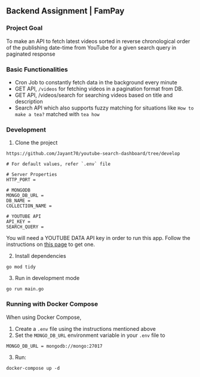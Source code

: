 ## Backend Assignment | FamPay

### Project Goal

To make an API to fetch latest videos sorted in reverse chronological order of the publishing date-time from YouTube for a given search query in paginated response

### Basic Functionalities

- Cron Job to constantly fetch data in the background every minute
- GET API, `/videos` for fetching videos in a pagination format from DB.
- GET API, /videos/search for searching videos based on title and description
- Search API which also supports fuzzy matching for situations like `How to make a tea?` matched with `tea how`

### Development

1. Clone the project

`https://github.com/Jayant70/youtube-search-dashboard/tree/develop`

```
# For default values, refer `.env` file

# Server Properties
HTTP_PORT =

# MONGODB
MONGO_DB_URL = 
DB_NAME =
COLLECTION_NAME =

# YOUTUBE API
API_KEY =
SEARCH_QUERY =
```

You will need a YOUTUBE DATA API key in order to run this app. Follow the instructions on [this page](https://developers.google.com/youtube/v3/getting-started) to get one.

2. Install dependencies

```
go mod tidy
```
3. Run in development mode
```
go run main.go
```
### Running with Docker Compose
When using Docker Compose,

1. Create a `.env` file using the instructions mentioned above
2. Set the `MONGO_DB_URL` environment variable in your `.env` file to
```
MONGO_DB_URL = mongodb://mongo:27017
```
3. Run:

```
docker-compose up -d
```